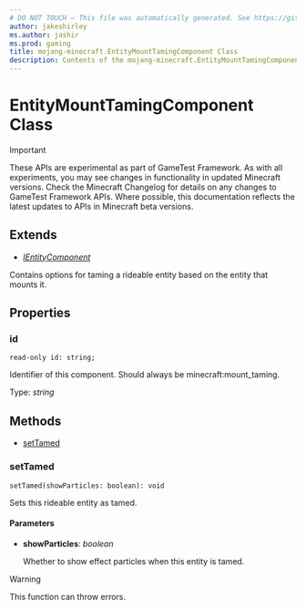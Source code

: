 ```yaml
---
# DO NOT TOUCH — This file was automatically generated. See https://github.com/Mojang/MinecraftScriptingApiDocsGenerator to modify descriptions, examples, etc.
author: jakeshirley
ms.author: jashir
ms.prod: gaming
title: mojang-minecraft.EntityMountTamingComponent Class
description: Contents of the mojang-minecraft.EntityMountTamingComponent class.
---
```

# EntityMountTamingComponent Class
>[!IMPORTANT]
>These APIs are experimental as part of GameTest Framework. As with all experiments, you may see changes in functionality in updated Minecraft versions. Check the Minecraft Changelog for details on any changes to GameTest Framework APIs. Where possible, this documentation reflects the latest updates to APIs in Minecraft beta versions.

## Extends
- [*IEntityComponent*](IEntityComponent.md)

Contains options for taming a rideable entity based on the entity that mounts it.

## Properties
### **id**
`read-only id: string;`

Identifier of this component. Should always be minecraft:mount_taming.

Type: *string*


## Methods
- [setTamed](#settamed)
  
### **setTamed**
`
setTamed(showParticles: boolean): void
`

Sets this rideable entity as tamed.
#### **Parameters**
- **showParticles**: *boolean*
  
  Whether to show effect particles when this entity is tamed.
> [!WARNING]
> This function can throw errors.
